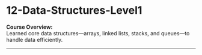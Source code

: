 ﻿# 12-Data-Structures-Level1

**Course Overview:**  
Learned core data structures—arrays, linked lists, stacks, and queues—to handle data efficiently.  

---
